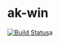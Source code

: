 # ak-win

[![Build Status](https://travis-ci.org/HirokiTachiyama/ak-win.svg?branch=master)](https://travis-ci.org/HirokiTachiyama/ak-win)a

